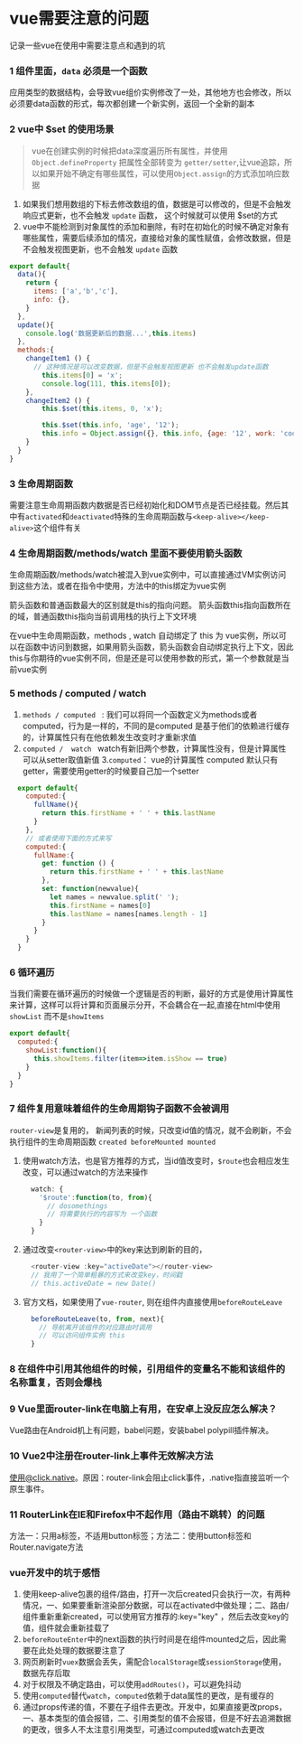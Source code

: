 # vue需要注意的问题
记录一些vue在使用中需要注意点和遇到的坑

### 1 组件里面，`data` 必须是一个函数
应用类型的数据结构，会导致vue组价实例修改了一处，其他地方也会修改，所以必须要data函数的形式，每次都创建一个新实例，返回一个全新的副本


### 2 vue中 $set 的使用场景
> vue在创建实例的时候把data深度遍历所有属性，并使用 `Object.defineProperty` 把属性全部转变为 `getter/setter`,让vue追踪，所以如果开始不确定有哪些属性，可以使用`Object.assign`的方式添加响应数据
1. 如果我们想用数组的下标去修改数组的值，数据是可以修改的，但是不会触发响应式更新，也不会触发 `update` 函数， 这个时候就可以使用 $set的方式
2. vue中不能检测到对象属性的添加和删除，有时在初始化的时候不确定对象有哪些属性，需要后续添加的情况，直接给对象的属性赋值，会修改数据，但是不会触发视图更新，也不会触发 `update` 函数

```js
export default{
  data(){
    return {
      items: ['a','b','c'],
      info: {},
    }
  },
  update(){
    console.log('数据更新后的数据...',this.items)
  },
  methods:{
    changeItem1 () {
      // 这种情况是可以改变数据，但是不会触发视图更新 也不会触发update函数
        this.items[0] = 'x';
        console.log(111, this.items[0]);
    },
    changeItem2 () {
        this.$set(this.items, 0, 'x');

        this.$set(this.info, 'age', '12');
        this.info = Object.assign({}, this.info, {age: '12', work: 'code'});
    }
  }
}
```

### 3  生命周期函数
需要注意生命周期函数内数据是否已经初始化和DOM节点是否已经挂载。然后其中有`activated`和`deactivated`特殊的生命周期函数与`<keep-alive></keep-alive>`这个组件有关

### 4  生命周期函数/methods/watch 里面不要使用箭头函数
生命周期函数/methods/watch被混入到vue实例中，可以直接通过VM实例访问到这些方法，或者在指令中使用，方法中的this绑定为vue实例

箭头函数和普通函数最大的区别就是this的指向问题。 箭头函数this指向函数所在的域，普通函数this指向当前调用栈的执行上下文环境

在vue中生命周期函数，methods , watch 自动绑定了 this 为 vue实例，所以可以在函数中访问到数据，如果用箭头函数，箭头函数会自动绑定执行上下文，因此this与你期待的vue实例不同，但是还是可以使用参数的形式，第一个参数就是当前vue实例

### 5 methods / computed / watch
1. `methods / computed ` :  我们可以将同一个函数定义为methods或者computed，行为是一样的，不同的是computed 是基于他们的依赖进行缓存的，计算属性只有在他依赖发生改变时才重新求值
2. `computed /  watch `  watch有新旧两个参数，计算属性没有，但是计算属性可以从setter取值新值
3.` computed `： vue的计算属性 computed 默认只有getter，需要使用getter的时候要自己加一个setter

```js
  export default{
    computed:{
      fullName(){
        return this.firstName + ' ' + this.lastName
      }
    },
    // 或者使用下面的方式来写
    computed:{
      fullName:{
        get: function () {
          return this.firstName + ' ' + this.lastName
        },
        set: function(newvalue){
          let names = newvalue.split(' ');
          this.firstName = names[0]
          this.lastName = names[names.length - 1]
        }
      }
    }
  }
```

### 6 循环遍历
当我们需要在循环遍历的时候做一个逻辑是否的判断，最好的方式是使用计算属性来计算，这样可以将计算和页面展示分开，不会耦合在一起,直接在html中使用 `showList` 而不是`showItems`

```js
export default{
  computed:{
    showList:function(){
      this.showItems.filter(item=>item.isShow == true)
    }
  }
}
```

### 7 组件复用意味着组件的生命周期钩子函数不会被调用
`router-view`是复用的， 新闻列表的时候，只改变id值的情况，就不会刷新，不会执行组件的生命周期函数 `created beforeMounted mounted`

1. 使用watch方法，也是官方推荐的方式，当id值改变时，`$route`也会相应发生改变，可以通过watch的方法来操作
    ```js
      watch: {
        '$route':function(to, from){
          // dosomethings
          // 将需要执行的内容写为 一个函数
        }
      }
    ```
2. 通过改变`<router-view>`中的key来达到刷新的目的，
    ```js
      <router-view :key="activeDate"></router-view>
      // 我用了一个简单粗暴的方式来改变key，时间戳
      // this.activeDate = new Date()
    ```
3. 官方文档，如果使用了`vue-router`, 则在组件内直接使用`beforeRouteLeave`
    ```js
      beforeRouteLeave(to, from, next){
        // 导航离开该组件的对应路由时调用
        // 可以访问组件实例 this
      }
    ```

### 8 在组件中引用其他组件的时候，引用组件的变量名不能和该组件的名称重复，否则会爆栈


### 9 Vue里面router-link在电脑上有用，在安卓上没反应怎么解决？
Vue路由在Android机上有问题，babel问题，安装babel polypill插件解决。

### 10 Vue2中注册在router-link上事件无效解决方法
 使用@click.native。原因：router-link会阻止click事件，.native指直接监听一个原生事件。

### 11 RouterLink在IE和Firefox中不起作用（路由不跳转）的问题
方法一：只用a标签，不适用button标签；方法二：使用button标签和Router.navigate方法


### vue开发中的坑于感悟
1. 使用keep-alive包裹的组件/路由，打开一次后created只会执行一次，有两种情况，一、如果要重新渲染部分数据，可以在activated中做处理；二、路由/组件重新重新created，可以使用官方推荐的:key="key" ，然后去改变key的值，组件就会重新挂载了
2. `beforeRouteEnter`中的next函数的执行时间是在组件mounted之后，因此需要在此处处理的数据要注意了
3. 网页刷新时`vuex`数据会丢失，需配合`localStorage`或`sessionStorage`使用，数据先存后取
4. 对于权限及不确定路由，可以使用`addRoutes()`，可以避免抖动
5. 使用`computed`替代`watch`，`computed`依赖于data属性的更改，是有缓存的
6. 通过props传递的值，不要在子组件去更改。开发中，如果直接更改props，一、基本类型的值会报错，二、引用类型的值不会报错，但是不好去追溯数据的更改，很多人不太注意引用类型，可通过computed或watch去更改

